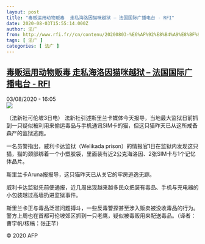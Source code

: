 ```yaml
---
layout: post
title: "毒贩运用动物贩毒  走私海洛因猫咪越狱 – 法国国际广播电台 - RFI"
date: 2020-08-03T15:55:14.000Z
author: 法广
from: http://www.rfi.fr//cn/contenu/20200803-%E6%AF%92%E8%B4%A9%E8%BF%90%E7%94%A8%E5%8A%A8%E7%89%A9%E8%B4%A9%E6%AF%92-%E8%B5%B0%E7%A7%81%E6%B5%B7%E6%B4%9B%E5%9B%A0%E7%8C%AB%E5%92%AA%E8%B6%8A%E7%8B%B1
tags: [ 法广 ]
categories: [ 法广 ]
---
```

<!--1596470114000-->
[毒贩运用动物贩毒  走私海洛因猫咪越狱 – 法国国际广播电台 - RFI](http://www.rfi.fr//cn/contenu/20200803-%E6%AF%92%E8%B4%A9%E8%BF%90%E7%94%A8%E5%8A%A8%E7%89%A9%E8%B4%A9%E6%AF%92-%E8%B5%B0%E7%A7%81%E6%B5%B7%E6%B4%9B%E5%9B%A0%E7%8C%AB%E5%92%AA%E8%B6%8A%E7%8B%B1)
------

<div>
<div>03/08/2020 - 16:05</div><img src="https://s.rfi.fr/media/display/6edc1b9a-d597-11ea-a283-005056bf87d6/w:310/p:16x9/int0014b.200803220502.jpg"><div class="t-content__body u-clearfix"><div class="m-interstitial"></div><p>（法新社可伦坡3日电）    法新社引述斯里兰卡媒体今天报导，当地最大监狱日前抓到一只疑似被利用来偷运毒品与手机通讯SIM卡的猫，但这只猫昨天已从这所戒备森严的监狱逃跑。</p><p>    一名员警指出，威利卡达监狱（Welikada prison）的情报官1日在监狱内发现这只猫，猫的颈部绑着一个小塑胶袋，里面装有近2公克海洛因、2张SIM卡与1个记忆体晶片。</p><p>    斯里兰卡Aruna报报导，这只猫昨天已从关它的牢房逃逸无踪。</p><p>    威利卡达监狱先前便通报，近几周出现越来越多民众把装有毒品、手机与充电器的小包装越过高墙扔进监狱事件。</p><p>    斯里兰卡正与毒品泛滥问题搏斗，一些反毒警探甚至涉入贩卖被没收毒品的行为。警方上周也在首都可伦坡郊区抓到一只老鹰，疑似被毒贩用来配送毒品。（译者：曹宇帆/核稿：张正芊）</p><p class="t-copyright">© 2020 AFP</p>        </div>
</div>
